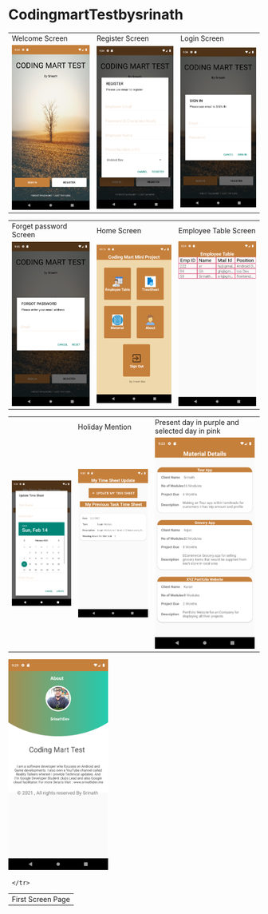 # CodingmartTestbysrinath

<table>
  <tr>
    <td>Welcome Screen</td>
     <td>Register Screen</td>
     <td>Login Screen</td>
  </tr>
  <tr>
<td><img src="https://github.com/srinath-Dev/CodingmartTestbysrinath/blob/master/Screenshot_1613318684.png" width="200" /> </td>
<td><img src="https://github.com/srinath-Dev/CodingmartTestbysrinath/blob/master/Screenshot_1613318691.png" width="200" /></td>
<td><img src="https://github.com/srinath-Dev/CodingmartTestbysrinath/blob/master/Screenshot_1613318698.png" width="200" /></td>

 </tr>
 
 </table>
 
 <table>
  <tr>
    <td>Forget password Screen</td>
     <td>Home Screen </td>
     <td> Employee Table Screen </td>
  </tr>
  <tr>

 <td><img src="https://github.com/srinath-Dev/CodingmartTestbysrinath/blob/master/Screenshot_1613318731.png" width="200" /></td>
 <td><img src="https://github.com/srinath-Dev/CodingmartTestbysrinath/blob/master/Screenshot_1613321103.png" width="200" /></td>
 <td><img src="https://github.com/srinath-Dev/CodingmartTestbysrinath/blob/master/Screenshot_1613318046.png" width="200" /></td>
   
   </tr>
 </table>
 
 <table>
  <tr>
    <td></td>
     <td>Holiday Mention</td>
     <td>Present day in purple and selected day in pink</td>
  </tr>
  <tr>


<td><img src="https://github.com/srinath-Dev/CodingmartTestbysrinath/blob/master/Screenshot_1613318085.png" width="200" /></td>
<td><img src="https://github.com/srinath-Dev/CodingmartTestbysrinath/blob/master/Screenshot_1613318580.png" width="200" /></td>
<td><img src="https://github.com/srinath-Dev/CodingmartTestbysrinath/blob/master/Screenshot_1613318035.png" width="200" /></td>



  </tr>
 </table>
 
 <table>
  <tr>
    <td>First Screen Page</td>
  </tr>
  <tr>
 <img src="https://github.com/srinath-Dev/CodingmartTestbysrinath/blob/master/Screenshot_1613318374.png" width="200" />
    
     </tr>
 </table>

